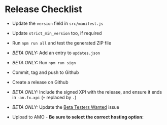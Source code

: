# Release Checklist

 * Update the `version` field in `src/manifest.js`
 * Update `strict_min_version` too, if required
 * Run `npm run all` and test the generated ZIP file


 * *BETA ONLY:* Add an entry to `updates.json`
 * *BETA ONLY:* Run `npm run sign`


 * Commit, tag and push to Github
 * Create a release on Github
 * *BETA ONLY:* Include the signed XPI with the release, and ensure it ends in
   `-an.fx.xpi` (`+` replaced by `.`)
 * *BETA ONLY:* Update the [Beta Testers Wanted](
   https://github.com/sneakypete81/updatescanner/issues/36) issue


 * Upload to AMO - **Be sure to select the correct hosting option:**
